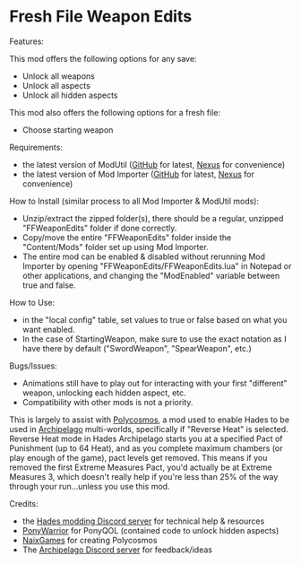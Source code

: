 # Fresh File Weapon Edits

Features:

This mod offers the following options for any save:
- Unlock all weapons
- Unlock all aspects
- Unlock all hidden aspects

This mod also offers the following options for a fresh file:
- Choose starting weapon

Requirements:
- the latest version of ModUtil ([GitHub](https://github.com/SGG-Modding/ModUtil) for latest, [Nexus](https://www.nexusmods.com/hades/mods/27) for convenience)
- the latest version of Mod Importer ([GitHub](https://github.com/SGG-Modding/ModImporter) for latest, [Nexus](https://www.nexusmods.com/hades/mods/26) for convenience)

How to Install (similar process to all Mod Importer & ModUtil mods):

- Unzip/extract the zipped folder(s), there should be a regular, unzipped "FFWeaponEdits" folder if done correctly.
- Copy/move the entire "FFWeaponEdits" folder inside the "Content/Mods" folder set up using Mod Importer.
- The entire mod can be enabled & disabled without rerunning Mod Importer by opening "FFWeaponEdits/FFWeaponEdits.lua" in Notepad or other applications, and changing the "ModEnabled" variable between true and false.

How to Use:

- in the "local config" table, set values to true or false based on what you want enabled.
- In the case of StartingWeapon, make sure to use the exact notation as I have there by default ("SwordWeapon", "SpearWeapon", etc.)

Bugs/Issues:

- Animations still have to play out for interacting with your first "different" weapon, unlocking each hidden aspect, etc.
- Compatibility with other mods is not a priority.

This is largely to assist with [Polycosmos](https://github.com/NaixGames/Polycosmos), a mod used to enable Hades to be used in [Archipelago](https://archipelago.gg/) multi-worlds, specifically if "Reverse Heat" is selected. Reverse Heat mode in Hades Archipelago starts you at a specified Pact of Punishment (up to 64 Heat), and as you complete maximum chambers (or play enough of the game), pact levels get removed. This means if you removed the first Extreme Measures Pact, you'd actually be at Extreme Measures 3, which doesn't really help if you're less than 25% of the way through your run...unless you use this mod.

Credits:
- the [Hades modding Discord server](https://discord.gg/AgFukwCK7K) for technical help & resources
- [PonyWarrior](https://github.com/PonyWarrior) for PonyQOL (contained code to unlock hidden aspects)
- [NaixGames](https://github.com/NaixGames) for creating Polycosmos
- The [Archipelago Discord server](https://discord.gg/archipelago) for feedback/ideas
